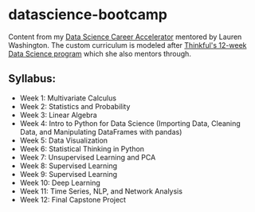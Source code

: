 # datascience-bootcamp
Content from my [Data Science Career Accelerator](https://mailchi.mp/0f6cbc6dc24c/data_career_accelerator) mentored by Lauren Washington.  The custom curriculum is modeled after [Thinkful's 12-week Data Science program](https://www.thinkful.com/bootcamp/data-science/flexible/) which she also mentors through.

## Syllabus:
- Week 1: Multivariate Calculus
- Week 2: Statistics and Probability
- Week 3: Linear Algebra
- Week 4: Intro to Python for Data Science (Importing Data, Cleaning Data, and Manipulating DataFrames with pandas)
- Week 5: Data Visualization  
- Week 6: Statistical Thinking in Python
- Week 7: Unsupervised Learning and PCA
- Week 8: Supervised Learning
- Week 9: Supervised Learning
- Week 10: Deep Learning
- Week 11: Time Series, NLP, and Network Analysis 
- Week 12: Final Capstone Project
